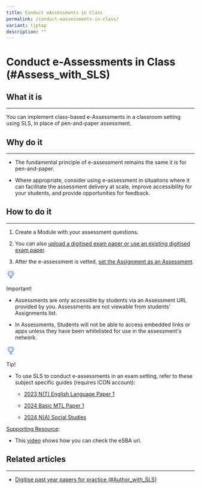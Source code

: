```yaml
---
title: Conduct eAssessments in Class
permalink: /conduct-eassessments-in-class/
variant: tiptap
description: ""
---
```

<h1>Conduct e-Assessments in Class (#Assess_with_SLS)</h1>
<h2>What it is</h2>
<hr>
<p>You can implement class-based e-Assessments in a classroom setting using
SLS, in place of pen-and-paper assessment.</p>
<h2>Why do it</h2>
<hr>
<ul data-tight="true" class="tight">
<li>
<p>The fundamental principle of e-assessment remains the same it is for pen-and-paper.</p>
</li>
<li>
<p>Where appropriate, consider using e-assessment in situations where it
can facilitate the assessment delivery at scale, improve accessibility
for your students, and provide opportunities for feedback.</p>
</li>
</ul>
<h2>How to do it</h2>
<hr>
<ol data-tight="true" class="tight">
<li>
<p>Create a Module with your assessment questions.</p>
</li>
<li>
<p>You can also <a href="/teacher-user-guide/author/upload-question-and-test-interoperability-qti-files/" rel="noopener noreferrer nofollow" target="_blank">upload a digitised exam paper or use an existing digitised exam paper</a>.</p>
</li>
<li>
<p>After the e-assessment is vetted, <a href="/teacher-user-guide/assess/set-assignments-as-assessments/" rel="noopener noreferrer nofollow" target="_blank">set the Assignment as an Assessment</a>.</p>
</li>
</ol>
<p></p>
<div class="isomer-image-wrapper">
<img style="width:1.5rem; display: inline;" height="auto" width="100%" src="/images/Icons/Bulb32.svg">
</div>
<p>Important!</p>
<ul data-tight="true" class="tight">
<li>
<p>Assessments are only accessible by students via an Assessment URL provided
by you. Assessments are not viewable from students’ Assignments list.</p>
</li>
<li>
<p>In Assessments, Students will not be able to access embedded links or
apps unless they have been whitelisted for use in the assessment's network.</p>
</li>
</ul>
<div class="isomer-image-wrapper">
<img style="width:1.5rem; display: inline;" height="auto" width="100%" src="/images/Icons/Bulb32.svg">
</div>
<p>Tip!</p>
<ul>
<li>
<p>To use SLS to conduct e-assessments in an exam setting, refer to these
subject specific guides (requires iCON account):</p>
<ul data-tight="true" class="tight">
<li>
<p><a href="https://go.gov.sg/esba-userguide-el" rel="noopener noreferrer nofollow" target="_blank">2023 N(T) English Language Paper 1</a>
</p>
</li>
<li>
<p><a href="https://drive.google.com/drive/folders/1jJnA7KwsU-JKShaays224Mi7hCC9a6wI" rel="noopener noreferrer nofollow" target="_blank">2024 Basic MTL Paper 1</a>
</p>
</li>
<li>
<p><a href="https://drive.google.com/drive/folders/1O6IIoTTokPiWmb_Ekz4ZbQvA1k3rJ66z?usp=drive_link" rel="noopener noreferrer nofollow" target="_blank">2024 N(A) Social Studies</a>
</p>
</li>
</ul>
</li>
</ul>
<p><u>Supporting Resource</u>:</p>
<ul data-tight="true" class="tight">
<li>
<p>This <a href="https://go.gov.sg/checkesba" rel="noopener noreferrer nofollow" target="_blank">video</a> shows
how you can check the eSBA url.</p>
</li>
</ul>
<h2>Related articles</h2>
<hr>
<ul data-tight="true" class="tight">
<li>
<p><a href="/teachers/sls-superhero-quiz/digitise-past-year-papers-for-practice/" rel="noopener noreferrer nofollow" target="_blank">Digitise past year papers for practice (#Author_with_SLS)</a>
</p>
</li>
</ul>
<p></p>